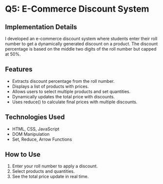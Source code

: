 # Q5: E-Commerce Discount System

## Implementation Details
I developed an e-commerce discount system where students enter their roll number to get a dynamically generated discount on a product. The discount percentage is based on the middle two digits of the roll number but capped at 50%.

## Features
- Extracts discount percentage from the roll number.
- Displays a list of products with prices.
- Allows users to select multiple products and set quantities.
- Dynamically updates the total price with discounts.
- Uses reduce() to calculate final prices with multiple discounts.

## Technologies Used
- HTML, CSS, JavaScript
- DOM Manipulation
- Set, Reduce, Arrow Functions

## How to Use
1. Enter your roll number to apply a discount.
2. Select products and quantities.
3. See the total price update in real time.